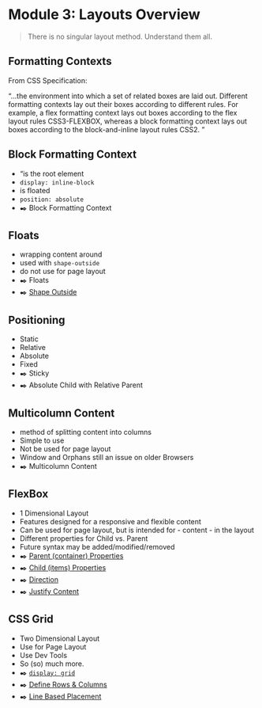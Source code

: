 # Module 3: Layouts Overview

> There is no singular layout method. Understand them all. 



## Formatting Contexts

From CSS Specification: 

“...the environment into which a set of related boxes are laid out. Different formatting contexts lay out their boxes according to different rules. For example, a flex formatting context lays out boxes according to the flex layout rules CSS3-FLEXBOX, whereas a block formatting context lays out boxes according to the block-and-inline layout rules CSS2. ”



## Block Formatting Context

* “is the root element
* `display: inline-block`
* is floated
* `position: absolute`
* :black_nib: Block Formatting Context

## Floats
* wrapping content around
* used with `shape-outside`
* do not use for page layout
* :black_nib: Floats
* :black_nib: [Shape Outside](https://codepen.io/nailaahmad/pen/jorKC)


## Positioning
* Static
* Relative
* Absolute
* Fixed
* :black_nib: Sticky
* :black_nib: Absolute Child with Relative Parent


## Multicolumn Content
* method of splitting content into columns
* Simple to use
* Not be used for page layout
* Window and Orphans still an issue on older Browsers
* :black_nib: Multicolumn Content


## FlexBox
* 1 Dimensional Layout
* Features designed for a responsive and flexible content
* Can be used for page layout, but is intended for - content - in the layout
* Different properties for Child vs. Parent
* Future syntax may be added/modified/removed
* :black_nib: [Parent (container) Properties](https://codepen.io/manikoth/pen/eZQwQO?editors=1100)
* :black_nib: [Child (items) Properties](https://codepen.io/manikoth/pen/aNQevB?editors=0110)
* :black_nib: [Direction](https://codepen.io/manikoth/pen/VaqGWr)
* :black_nib: [Justify Content](https://codepen.io/manikoth/pen/grZBrN)



## CSS Grid
* Two Dimensional Layout
* Use for Page Layout
* Use Dev Tools
* So (so) much more. 
* :black_nib: [`display: grid`](https://codepen.io/manikoth/pen/NVRwya)
* :black_nib: [Define Rows & Columns](https://codepen.io/manikoth/pen/EzgbRJ?editors=1100)
* :black_nib: [Line Based Placement](https://codepen.io/manikoth/pen/qGRgaq)